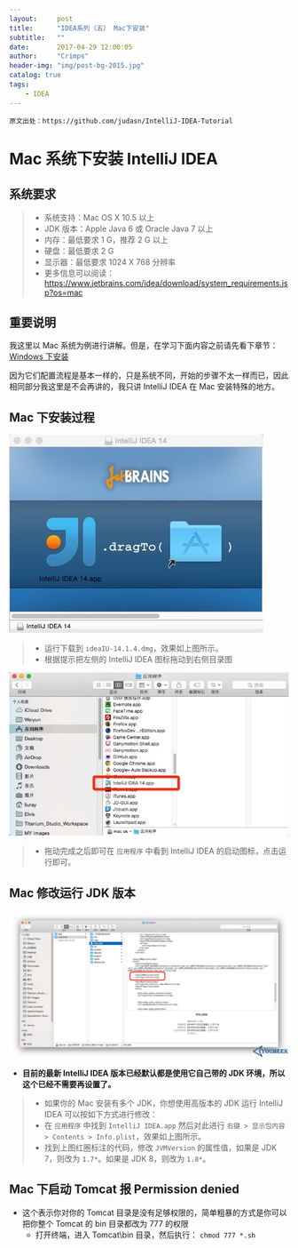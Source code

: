 ```yaml
---
layout:     post
title:      "IDEA系列（五） Mac下安装"
subtitle:   ""
date:       2017-04-29 12:00:05
author:     "Crimps"
header-img: "img/post-bg-2015.jpg"
catalog: true
tags:
    - IDEA
---
```

```
原文出处：https://github.com/judasn/IntelliJ-IDEA-Tutorial 
```
# Mac 系统下安装 IntelliJ IDEA

## 系统要求

> * 系统支持：Mac OS X 10.5 以上
> * JDK 版本：Apple Java 6 或 Oracle Java 7 以上
> * 内存：最低要求 1 G，推荐 2 G 以上
> * 硬盘：最低要求 2 G
> * 显示器：最低要求 1024 X 768 分辨率
> * 更多信息可以阅读：<https://www.jetbrains.com/idea/download/system_requirements.jsp?os=mac>

## 重要说明

我这里以 Mac 系统为例进行讲解。但是，在学习下面内容之前请先看下章节：[Windows 下安装](https://crimps.github.io/2017/04/29/IDEA-03-windows-install/)

因为它们配置流程是基本一样的，只是系统不同，开始的步骤不太一样而已，因此相同部分我这里是不会再讲的，我只讲 IntelliJ IDEA 在 Mac 安装特殊的地方。

## Mac 下安装过程

![Mac 下安装过程](/img/in-post/v-a-mac-install-1.jpg)
> * 运行下载到 `ideaIU-14.1.4.dmg`，效果如上图所示。
> * 根据提示把左侧的 IntelliJ IDEA 图标拖动到右侧目录图

![Mac 下安装过程](/img/in-post/v-a-mac-install-2.jpg)
> * 拖动完成之后即可在 `应用程序` 中看到 IntelliJ IDEA 的启动图标，点击运行即可。

## Mac 修改运行 JDK 版本

![Mac 下安装过程](/img/in-post/v-a-mac-install-3.jpg)

- **目前的最新 IntelliJ IDEA 版本已经默认都是使用它自己带的 JDK 环境，所以这个已经不需要再设置了。**

> * 如果你的 Mac 安装有多个 JDK，你想使用高版本的 JDK 运行 IntelliJ IDEA 可以按如下方式进行修改：
> * 在 `应用程序` 中找到 `IntelliJ IDEA.app` 然后对此进行 `右键 > 显示包内容 > Contents > Info.plist`，效果如上图所示。
> * 找到上图红圈标注的代码，修改 `JVMVersion` 的属性值，如果是 JDK 7，则改为 `1.7*`。如果是 JDK 8，则改为 `1.8*`。

## Mac 下启动 Tomcat 报 Permission denied

- 这个表示你对你的 Tomcat 目录是没有足够权限的，简单粗暴的方式是你可以把你整个 Tomcat 的 bin 目录都改为 777 的权限
    - 打开终端，进入 Tomcat\bin 目录，然后执行： `chmod 777 *.sh`
